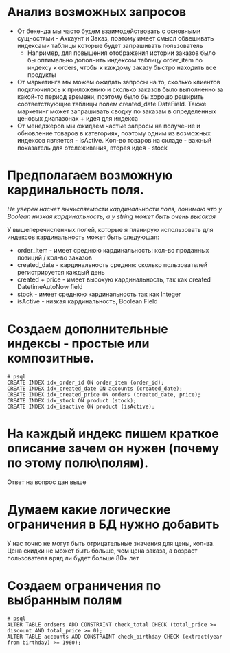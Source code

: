 # Анализ возможных запросов
- От бекенда мы часто будем взаимодействовать с основными сущностями - Аккаунт и Заказ, поэтому имеет смысл обвешивать индексами таблицы которые будет запрашивать пользователь
  - Например, для повышения отображения истории заказов было бы оптимально дополнить индексом таблицу order_item по индексу к orders, чтобы к каждому заказу быстро находить все продукты 
- От маркетинга мы можем ожидать запросы на то, сколько клиентов подключилось к приложению и сколько заказов было выполненно за какой-то период времени, поэтому было бы хорошо раширить соответствующие таблицы полем created_date DateField. Также маркетинг может запрашивать сводку по заказам в определенных ценовых диапазонах + идея для индекса
- От менеджеров мы ожидаем частые запросы на получение и обновление товаров в категориях, поэтому одним из возможных индексов является - isActive. Кол-во товаров на складе - важный показатель для отслеживания, вторая идея - stock

# Предполагаем возможную кардинальность поля.
*Не уверен насчет вычисляемости кардинальности поля, понимаю что у Boolean низкая кардинальность, а у string может быть очень высокая*

У вышеперечисленных полей, которые я планирую использовать для индексов кардинальность может быть следующая:
- order_item - имеет среднюю кардинальность: кол-во проданных позиций / кол-во заказов
- created_date - кардинальность средняя: сколько пользователей регистрируется каждый день
- created + price - имеет высокую кардинальность, так как created DatetimeAutoNow field
- stock - имеет среднюю кардинальность так как Integer
- isActive - низкая кардинальность, Boolean Field 

# Создаем дополнительные индексы - простые или композитные.

    # psql
    CREATE INDEX idx_order_id ON order_item (order_id);
    CREATE INDEX idx_created_date ON accounts (created_date);
    CREATE INDEX idx_created_price ON orders (created_date, price);
    CREATE INDEX idx_stock ON product (stock);
    CREATE INDEX idx_isactive ON product (isActive);

# На каждый индекс пишем краткое описание зачем он нужен (почему по этому полю\полям).
Ответ на вопрос дан выше 

# Думаем какие логические ограничения в БД нужно добавить 

У нас точно не могут быть отрицательные значения для цены, кол-ва. Цена скидки не может быть больше, чем цена заказа, а возраст пользователя вряд ли будет больше 80+ лет

# Создаем ограничения по выбранным полям

    # psql 
    ALTER TABLE ordsers ADD CONSTRAINT check_total CHECK (total_price >= discount AND total_price >= 0);
    ALTER TABLE accounts ADD CONSTRAINT check_birthday CHECK (extract(year from birthday) >= 1960);

